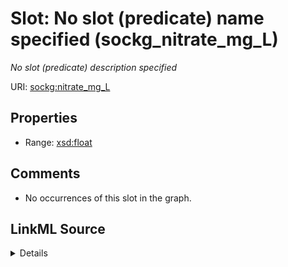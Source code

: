 

# Slot: No slot (predicate) name specified (sockg_nitrate_mg_L)


_No slot (predicate) description specified_







URI: [sockg:nitrate_mg_L](https://idir.uta.edu/sockg-ontology/docs/nitrate_mg_L)



<!-- no inheritance hierarchy -->








## Properties

* Range: [xsd:float](http://www.w3.org/2001/XMLSchema#float)





## Comments

* No occurrences of this slot in the graph.



## LinkML Source

<details>

```yaml
name: sockg_nitrate_mg_L
description: No slot (predicate) description specified
title: No slot (predicate) name specified
comments:
- No occurrences of this slot in the graph.
from_schema: soc-kg
rank: 1000
domain: sockg_WaterQualityConc
slot_uri: sockg:nitrate_mg_L
alias: sockg_nitrate_mg_L
range: float

```
</details>